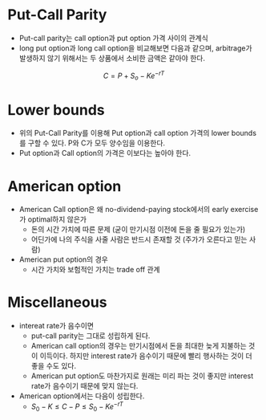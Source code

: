# Put-Call Parity

- Put-call parity는 call option과 put option 가격 사이의 관계식
-  long put option과 long call option을 비교해보면 다음과 같으며, arbitrage가 발생하지 않기 위해서는 두 상품에서 소비한 금액은 같아야 한다.

$$ C = P + S_{o}-Ke^{-rT}$$

# Lower bounds

 - 위의 Put-Call Parity를 이용해 Put option과 call option 가격의 lower bounds를 구할 수 있다. P와 C가 모두 양수임을 이용한다.
 - Put option과 Call option의 가격은 이보다는 높아야 한다.

#  American option

- American Call option은 왜 no-dividend-paying stock에서의 early exercise가 optimal하지 않은가
	- 돈의 시간 가치에 따른 문제 (굳이 만기시점 이전에 돈을 줄 필요가 있는가)
	- 어딘가에 나의 주식을 사줄 사람은 반드시 존재할 것 (주가가 오른다고 믿는 사람)
- American put option의 경우
	- 시간 가치와 보험적인 가치는 trade off 관계

# Miscellaneous

- intereat rate가 음수이면
	- put-call parity는 그대로 성립하게 된다.
	- American call option의 경우는 만기시점에서 돈을 최대한 늦게 지불하는 것이 이득이다. 하지만 interest rate가 음수이기 때문에 빨리 행사하는 것이 더 좋을 수도 있다.
	- American put option도 마찬가지로 원래는 미리 파는 것이 좋지만 interest rate가 음수이기 때문에 맞지 않는다.
- American option에서는 다음이 성립한다.
	- $S_{0}-K \le C-P \le S_{0}-Ke^{-rT}$ 